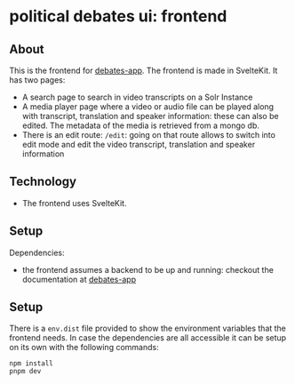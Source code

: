 # political debates ui: frontend

## About

This is the frontend for [debates-app](https://github.com/sdsc-ordes/debates-app).
The frontend is made in SvelteKit. It has two pages:
- A search page to search in video transcripts on a Solr Instance
- A media player page where a video or audio file can be played along with transcript, translation and speaker information: these can also be edited. The metadata of the media is retrieved from a mongo db.
- There is an edit route: `/edit`: going on that route allows to switch into edit mode and edit the video transcript, translation and speaker information


## Technology

- The frontend uses SvelteKit.

## Setup

Dependencies:
- the frontend assumes a backend to be up and running: checkout the documentation at [debates-app](https://github.com/sdsc-ordes/debates-app)

## Setup

There is a `env.dist` file provided to show the environment variables that the frontend needs. In case the dependencies are all accessible it can be setup on its own with the following commands:

```
npm install
pnpm dev
```
